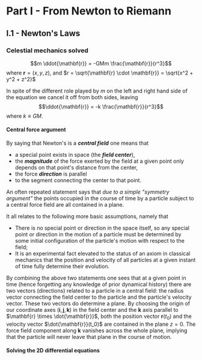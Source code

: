 # Part I - From Newton to Riemann
## I.1 - Newton's Laws
### Celestial mechanics solved

$$m \ddot{\mathbf{r}} = -GMm \frac{\mathbf{r}}{r^3}$$ where $\mathbf{r} = (x, y, z)$, and $r = \sqrt{\mathbf{r} \cdot \mathbf{r}} = \sqrt{x^2 + y^2 + z^2}$

In spite of the different role played by $m$ on the left and right hand side of the equation we cancel it off from both sides, leaving
$$\ddot{\mathbf{r}} = -k \frac{\mathbf{r}}{r^3}$$ where $k \equiv GM$. 

#### Central force argument
By saying that Newton's is a ***central field***  one means that 

 - a special point exists in space (the ***field center***),
 - the ***magnitude*** of the force exerted by the field at a given point only depends on that point's distance from the center,  
 - the force ***direction*** is parallel
 -  to the segment connecting the center to that point. 

An often repeated statement says that *due to a simple "symmetry argument"* the points occupied in the course of time by a particle subject to a central force field are all contained in a plane. 

It all relates to the following more basic assumptions, namely that

 - There is no special point or direction in the space itself, so any special point or direction in the motion of a particle must be determined by some initial configuration of the particle's motion with respect to the field;
 - It is an experimental fact elevated to the status of an axiom in classical mechanics that the position and velocity of all particles at a given  instant of time fully determine their evolution. 

By combining the above two statements one sees that at a given point in time (hence forgetting any knowledge of prior dynamical history) there are two vectors (directions) related to a particle in a central field: the radius vector connecting the field center to the particle and the particle's velocity vector. 
These two vectors do determine a plane. By choosing the origin of our coordinate axes $(\mathbf{i}, \mathbf{j}, \mathbf{k})$ in the field center and the $\mathbf{k}$ axis parallel to $\mathbf{r} \times \dot{\mathbf{r}}$, both the position vector $\mathbf{r}(t_0)$ and the velocity vector $\dot{\mathbf{r}}(t_0)$ are contained in the plane $z=0$. The force field component along $\mathbf{k}$ vanishes across the whole plane, implying that the particle will never leave that plane in the course of motion. 

#### Solving the 2D differential equations 






<!--stackedit_data:
eyJoaXN0b3J5IjpbMTMyNjQzNTE0Nyw1Nzc5MDUxMjNdfQ==
-->
